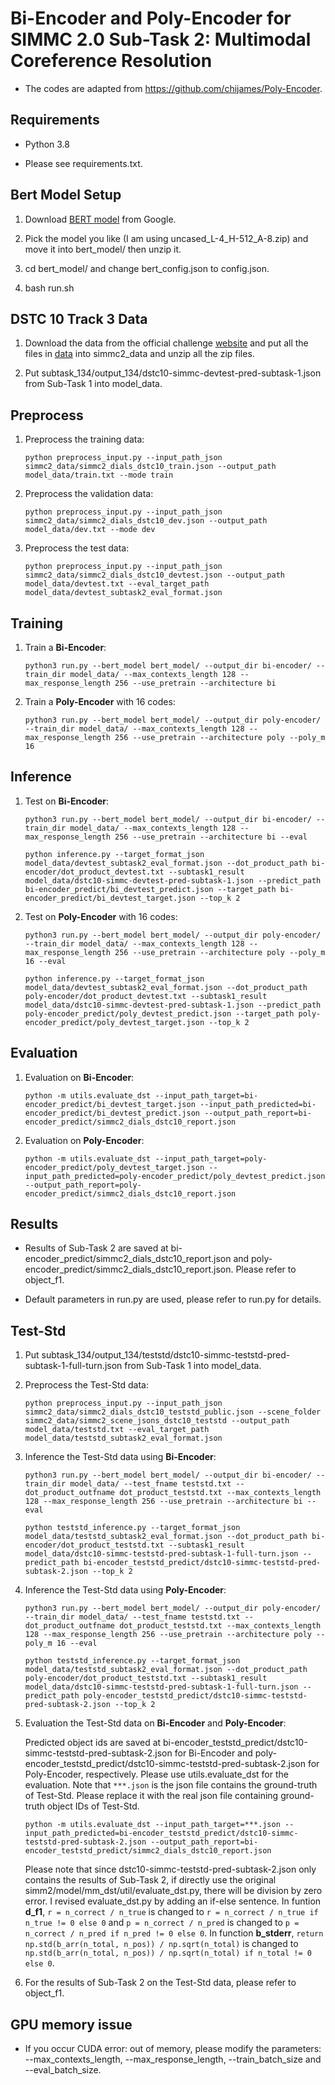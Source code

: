 # Bi-Encoder and Poly-Encoder for SIMMC 2.0 Sub-Task 2: Multimodal Coreference Resolution

- The codes are adapted from https://github.com/chijames/Poly-Encoder.


## Requirements

- Python 3.8

- Please see requirements.txt.


## Bert Model Setup

1. Download [BERT model](https://storage.googleapis.com/bert_models/2020_02_20/all_bert_models.zip) from Google.

2. Pick the model you like (I am using uncased_L-4_H-512_A-8.zip) and move it into bert_model/ then unzip it.

3. cd bert_model/ and change bert_config.json to config.json.

4. bash run.sh


## DSTC 10 Track 3 Data

1. Download the data from the official challenge [website](https://github.com/facebookresearch/simmc2) and put all the files in [data](https://github.com/facebookresearch/simmc2/tree/master/data) into simmc2_data and unzip all the zip files.

2. Put subtask_134/output_134/dstc10-simmc-devtest-pred-subtask-1.json from Sub-Task 1 into model_data.


## Preprocess

1. Preprocess the training data:

   ```shell
   python preprocess_input.py --input_path_json simmc2_data/simmc2_dials_dstc10_train.json --output_path model_data/train.txt --mode train
   ```

2. Preprocess the validation data:

   ```shell
   python preprocess_input.py --input_path_json simmc2_data/simmc2_dials_dstc10_dev.json --output_path model_data/dev.txt --mode dev
   ```

3. Preprocess the test data:

   ```shell
   python preprocess_input.py --input_path_json simmc2_data/simmc2_dials_dstc10_devtest.json --output_path model_data/devtest.txt --eval_target_path model_data/devtest_subtask2_eval_format.json
   ```


## Training

1. Train a **Bi-Encoder**:

   ```shell
   python3 run.py --bert_model bert_model/ --output_dir bi-encoder/ --train_dir model_data/ --max_contexts_length 128 --max_response_length 256 --use_pretrain --architecture bi
   ```

2. Train a **Poly-Encoder** with 16 codes:

   ```shell
   python3 run.py --bert_model bert_model/ --output_dir poly-encoder/ --train_dir model_data/ --max_contexts_length 128 --max_response_length 256 --use_pretrain --architecture poly --poly_m 16
   ```


## Inference

1. Test on **Bi-Encoder**:

   ```shell
   python3 run.py --bert_model bert_model/ --output_dir bi-encoder/ --train_dir model_data/ --max_contexts_length 128 --max_response_length 256 --use_pretrain --architecture bi --eval

   python inference.py --target_format_json model_data/devtest_subtask2_eval_format.json --dot_product_path bi-encoder/dot_product_devtest.txt --subtask1_result model_data/dstc10-simmc-devtest-pred-subtask-1.json --predict_path bi-encoder_predict/bi_devtest_predict.json --target_path bi-encoder_predict/bi_devtest_target.json --top_k 2
   ```

2. Test on **Poly-Encoder** with 16 codes:

   ```shell
   python3 run.py --bert_model bert_model/ --output_dir poly-encoder/ --train_dir model_data/ --max_contexts_length 128 --max_response_length 256 --use_pretrain --architecture poly --poly_m 16 --eval

   python inference.py --target_format_json model_data/devtest_subtask2_eval_format.json --dot_product_path poly-encoder/dot_product_devtest.txt --subtask1_result model_data/dstc10-simmc-devtest-pred-subtask-1.json --predict_path poly-encoder_predict/poly_devtest_predict.json --target_path poly-encoder_predict/poly_devtest_target.json --top_k 2
   ```


## Evaluation

1. Evaluation on **Bi-Encoder**:

   ```shell
   python -m utils.evaluate_dst --input_path_target=bi-encoder_predict/bi_devtest_target.json --input_path_predicted=bi-encoder_predict/bi_devtest_predict.json --output_path_report=bi-encoder_predict/simmc2_dials_dstc10_report.json
   ```

2. Evaluation on **Poly-Encoder**:

   ```shell
   python -m utils.evaluate_dst --input_path_target=poly-encoder_predict/poly_devtest_target.json --input_path_predicted=poly-encoder_predict/poly_devtest_predict.json --output_path_report=poly-encoder_predict/simmc2_dials_dstc10_report.json
   ```


## Results

- Results of Sub-Task 2 are saved at bi-encoder_predict/simmc2_dials_dstc10_report.json and poly-encoder_predict/simmc2_dials_dstc10_report.json. Please refer to object_f1.

- Default parameters in run.py are used, please refer to run.py for details.


## Test-Std

1. Put subtask_134/output_134/teststd/dstc10-simmc-teststd-pred-subtask-1-full-turn.json from Sub-Task 1 into model_data.

2. Preprocess the Test-Std data:
   
   ```shell
   python preprocess_input.py --input_path_json simmc2_data/simmc2_dials_dstc10_teststd_public.json --scene_folder simmc2_data/simmc2_scene_jsons_dstc10_teststd --output_path model_data/teststd.txt --eval_target_path model_data/teststd_subtask2_eval_format.json
   ```

3. Inference the Test-Std data using **Bi-Encoder**:
  
   ```shell
   python3 run.py --bert_model bert_model/ --output_dir bi-encoder/ --train_dir model_data/ --test_fname teststd.txt --dot_product_outfname dot_product_teststd.txt --max_contexts_length 128 --max_response_length 256 --use_pretrain --architecture bi --eval
   
   python teststd_inference.py --target_format_json model_data/teststd_subtask2_eval_format.json --dot_product_path bi-encoder/dot_product_teststd.txt --subtask1_result model_data/dstc10-simmc-teststd-pred-subtask-1-full-turn.json --predict_path bi-encoder_teststd_predict/dstc10-simmc-teststd-pred-subtask-2.json --top_k 2
   ```

4. Inference the Test-Std data using **Poly-Encoder**:

   ```shell
   python3 run.py --bert_model bert_model/ --output_dir poly-encoder/ --train_dir model_data/ --test_fname teststd.txt --dot_product_outfname dot_product_teststd.txt --max_contexts_length 128 --max_response_length 256 --use_pretrain --architecture poly --poly_m 16 --eval

   python teststd_inference.py --target_format_json model_data/teststd_subtask2_eval_format.json --dot_product_path poly-encoder/dot_product_teststd.txt --subtask1_result model_data/dstc10-simmc-teststd-pred-subtask-1-full-turn.json --predict_path poly-encoder_teststd_predict/dstc10-simmc-teststd-pred-subtask-2.json --top_k 2
   ```

5. Evaluation the Test-Std data on **Bi-Encoder** and **Poly-Encoder**:
   
   Predicted object ids are saved at bi-encoder_teststd_predict/dstc10-simmc-teststd-pred-subtask-2.json for Bi-Encoder and poly-encoder_teststd_predict/dstc10-simmc-teststd-pred-subtask-2.json for Poly-Encoder, respectively. Please use utils.evaluate_dst for the evaluation. Note that ``***.json`` is the json file contains the ground-truth of Test-Std. Please replace it with the real json file containing ground-truth object IDs of Test-Std.
   
   ```shell
   python -m utils.evaluate_dst --input_path_target=***.json --input_path_predicted=bi-encoder_teststd_predict/dstc10-simmc-teststd-pred-subtask-2.json --output_path_report=bi-encoder_teststd_predict/simmc2_dials_dstc10_report.json
   ```
   
   Please note that since dstc10-simmc-teststd-pred-subtask-2.json only contains the results of Sub-Task 2, if directly use the original simm2/model/mm_dst/util/evaluate_dst.py, there will be division by zero error. I revised evaluate_dst.py by adding an if-else sentence. In funtion **d_f1**, ``r = n_correct / n_true`` is changed to ``r = n_correct / n_true if n_true != 0 else 0`` and ``p = n_correct / n_pred`` is changed to ``p = n_correct / n_pred if n_pred != 0 else 0``. In function **b_stderr**, ``return np.std(b_arr(n_total, n_pos)) / np.sqrt(n_total)`` is changed to ``np.std(b_arr(n_total, n_pos)) / np.sqrt(n_total) if n_total != 0 else 0``.

6. For the results of Sub-Task 2 on the Test-Std data, please refer to object_f1.


## GPU memory issue

- If you occur CUDA error: out of memory, please modify the parameters:  --max_contexts_length, --max_response_length, --train_batch_size and --eval_batch_size.
